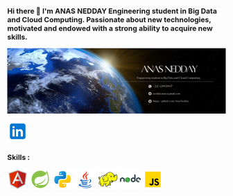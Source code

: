 ### Hi there 👋  I'm ANAS NEDDAY Engineering student in Big Data and Cloud Computing. Passionate about new technologies, motivated and endowed with a strong ability to acquire new skills.

![COVER](cover.png)


[![LinkedIn](linkedin.png)](https://www.linkedin.com/in/anas-nedday-944562234/)<br>


### Skills :

![Angular](Angular.png)  ![Spring](SpringBoot.png) ![Python](Python.png)  ![Java](Java.png) ![Hadoop](Hadoop.png) ![NodeJs](NodeJs.png) ![Js](JavaScript.png)
<!--
**AnasNedday/AnasNedday** is a ✨ _special_ ✨ repository because its `README.md` (this file) appears on your GitHub profile.

Here are some ideas to get you started:

- 🔭 I’m currently working on ...
- 🌱 I’m currently learning ...
- 👯 I’m looking to collaborate on ...
- 🤔 I’m looking for help with ...
- 💬 Ask me about ...
- 📫 How to reach me: ...
- 😄 Pronouns: ...
- ⚡ Fun fact: ...
-->
